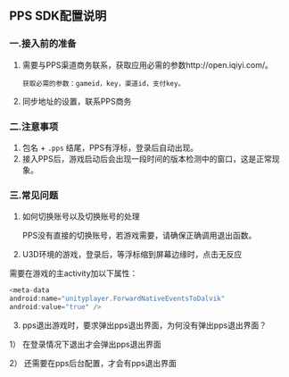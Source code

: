 
 ## PPS SDK配置说明

 ###  一.接入前的准备

  1. 需要与PPS渠道商务联系，获取应用必需的参数http://open.iqiyi.com/。

         获取必需的参数：gameid，key，渠道id，支付key。
  2. 同步地址的设置，联系PPS商务

### 二.注意事项
  1.  包名 +   `.pps`   结尾，PPS有浮标，登录后自动出现。
  2. 接入PPS后，游戏启动后会出现一段时间的版本检测中的窗口，这是正常现象。

### 三.常见问题

  1. 如何切换账号以及切换账号的处理

       PPS没有直接的切换账号，若游戏需要，请确保正确调用退出函数。

  2. U3D环境的游戏，登录后，等浮标缩到屏幕边缘时，点击无反应

  需要在游戏的主activity加以下属性：

   ```java
  <meta-data
  android:name="unityplayer.ForwardNativeEventsToDalvik"
  android:value="true" />
  ```

  3. pps退出游戏时，要求弹出pps退出界面，为何没有弹出pps退出界面？

  1） 在登录情况下退出才会弹出pps退出界面

  2） 还需要在pps后台配置，才会有pps退出界面
